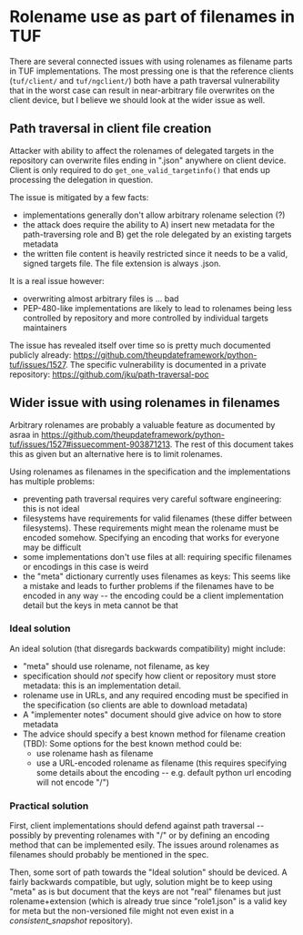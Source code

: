 # Rolename use as part of filenames in TUF

There are several connected issues with using rolenames as filename parts in
TUF implementations. The most pressing one is that the reference clients
(`tuf/client/` and `tuf/ngclient/`) both have a path traversal vulnerability
that in the worst case can result in near-arbitrary file overwrites
on the client device, but I believe we should look at the wider issue as well.


## Path traversal in client file creation

Attacker with ability to affect the rolenames of delegated targets in the
repository can overwrite files ending in ".json" anywhere on client device.
Client is only required to do `get_one_valid_targetinfo()` that ends up
processing the delegation in question. 
 
The issue is mitigated by a few facts:
 * implementations generally don't allow arbitrary rolename selection (?)
 * the attack does require the ability to A) insert new metadata for the 
   path-traversing role and B) get the role delegated by an existing targets
   metadata
 * the written file content is heavily restricted since it needs to be a valid,
   signed targets file. The file extension is always .json.

It is a real issue however:
 * overwriting almost arbitrary files is ... bad
 * PEP-480-like implementations are likely to lead to rolenames being less
   controlled by repository and more controlled by individual targets
   maintainers

The issue has revealed itself over time so is pretty much documented publicly
already: https://github.com/theupdateframework/python-tuf/issues/1527. The
specific vulnerability is documented in a private repository:
https://github.com/jku/path-traversal-poc


## Wider issue with using rolenames in filenames

Arbitrary rolenames are probably a valuable feature as documented by asraa in
https://github.com/theupdateframework/python-tuf/issues/1527#issuecomment-903871213.
The rest of this document takes this as given but an alternative here is to limit
rolenames.

Using rolenames as filenames in the specification and the implementations has
multiple problems:
* preventing path traversal requires very careful software engineering: this is
  not ideal
* filesystems have requirements for valid filenames (these differ between
  filesystems). These requirements might mean the rolename must be encoded
  somehow. Specifying an encoding that works for everyone may be difficult
* some implementations don't use files at all: requiring specific filenames or
  encodings in this case is weird
* the "meta" dictionary currently uses filenames as keys: This seems like a
  mistake and leads to further problems if the filenames have to be encoded in
  any way -- the encoding could be a client implementation detail but the keys
  in meta cannot be that


### Ideal solution

An ideal solution (that disregards backwards compatibility) might include:
* "meta" should use rolename, not filename, as key
* specification should *not* specify how client or repository must store
  metadata: this is an implementation detail.
* rolename use in URLs, and any required encoding must be specified in the
  specification (so clients are able to download metadata)
* A "implementer notes" document should give advice on how to store metadata
* The advice should specify a best known method for filename creation (TBD):
  Some options for the best known method could be:
  * use rolename hash as filename
  * use a URL-encoded rolename as filename (this requires specifying some
    details about the encoding -- e.g. default python url encoding will not
    encode "/")


### Practical solution

First, client implementations should defend against path traversal -- possibly
by preventing rolenames with "/" or by defining an encoding method that can be
implemented esily. The issues around rolenames as filenames should probably be
mentioned in the spec.

Then, some sort of path towards the "Ideal solution" should be deviced. A
fairly backwards compatible, but ugly, solution might be to keep using "meta"
as is but document that the keys are not "real" filenames but just
rolename+extension (which is already true since "role1.json" is a valid key
for meta but the non-versioned file might not even exist in a
_consistent_snapshot_ repository).
